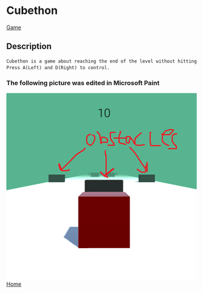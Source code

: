 # Cubethon
[Game](/cubethon/game)

## Description
```markdown
Cubethon is a game about reaching the end of the level without hitting the black obstacles.
Press A(Left) and D(Right) to control.
```
### The following picture was edited in Microsoft Paint
![Obstacles](/assets/pictures/image002.png)
[Home](https://xiaop0.github.io)
